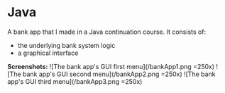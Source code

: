 # Java

A bank app that I made in a Java continuation course.
It consists of: 
 - the underlying bank system logic 
 - a graphical interface

**Screenshots:**
![The bank app's GUI first menu](/bankApp1.png =250x)
![The bank app's GUI second menu](/bankApp2.png =250x) 
![The bank app's GUI third menu](/bankApp3.png =250x)
